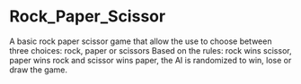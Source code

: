 # Rock_Paper_Scissor

A basic rock paper scissor game that allow the use to choose between three choices: rock, paper or scissors
Based on the rules: rock wins scissor, paper wins rock and scissor wins paper, the AI is randomized to win, lose or draw the game.
